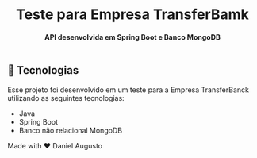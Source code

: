 <h1 align="center">
    Teste para Empresa TransferBamk 
</h1>

<h4 align="center">
 API desenvolvida em Spring Boot e Banco MongoDB 
  <br>
  <br>
</h4>



## :rocket: Tecnologias
Esse projeto foi desenvolvido em um teste para a Empresa TransferBanck utilizando as seguintes tecnologias:

-  Java 
-  Spring Boot
-  Banco não relacional MongoDB


Made with ♥ Daniel Augusto 